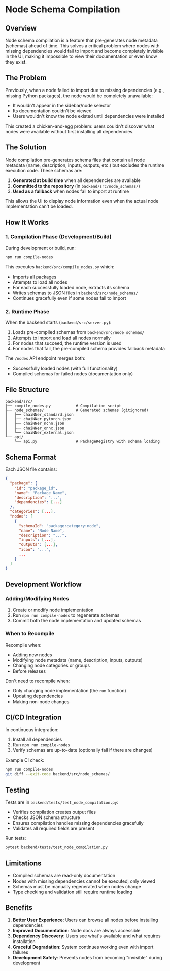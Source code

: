 # Node Schema Compilation

## Overview

Node schema compilation is a feature that pre-generates node metadata (schemas) ahead of time. This solves a critical problem where nodes with missing dependencies would fail to import and become completely invisible in the UI, making it impossible to view their documentation or even know they exist.

## The Problem

Previously, when a node failed to import due to missing dependencies (e.g., missing Python packages), the node would be completely unavailable:
- It wouldn't appear in the sidebar/node selector
- Its documentation couldn't be viewed
- Users wouldn't know the node existed until dependencies were installed

This created a chicken-and-egg problem: users couldn't discover what nodes were available without first installing all dependencies.

## The Solution

Node compilation pre-generates schema files that contain all node metadata (name, description, inputs, outputs, etc.) but excludes the runtime execution code. These schemas are:

1. **Generated at build time** when all dependencies are available
2. **Committed to the repository** (in `backend/src/node_schemas/`)
3. **Used as a fallback** when nodes fail to import at runtime

This allows the UI to display node information even when the actual node implementation can't be loaded.

## How It Works

### 1. Compilation Phase (Development/Build)

During development or build, run:
```bash
npm run compile-nodes
```

This executes `backend/src/compile_nodes.py` which:
- Imports all packages
- Attempts to load all nodes
- For each successfully loaded node, extracts its schema
- Writes schemas to JSON files in `backend/src/node_schemas/`
- Continues gracefully even if some nodes fail to import

### 2. Runtime Phase

When the backend starts (`backend/src/server.py`):
1. Loads pre-compiled schemas from `backend/src/node_schemas/`
2. Attempts to import and load all nodes normally
3. For nodes that succeed, the runtime version is used
4. For nodes that fail, the pre-compiled schema provides fallback metadata

The `/nodes` API endpoint merges both:
- Successfully loaded nodes (with full functionality)
- Compiled schemas for failed nodes (documentation only)

## File Structure

```
backend/src/
├── compile_nodes.py           # Compilation script
├── node_schemas/              # Generated schemas (gitignored)
│   ├── chaiNNer_standard.json
│   ├── chaiNNer_pytorch.json
│   ├── chaiNNer_ncnn.json
│   ├── chaiNNer_onnx.json
│   └── chaiNNer_external.json
└── api/
    └── api.py                 # PackageRegistry with schema loading
```

## Schema Format

Each JSON file contains:
```json
{
  "package": {
    "id": "package_id",
    "name": "Package Name",
    "description": "...",
    "dependencies": [...]
  },
  "categories": [...],
  "nodes": [
    {
      "schemaId": "package:category:node",
      "name": "Node Name",
      "description": "...",
      "inputs": [...],
      "outputs": [...],
      "icon": "...",
      ...
    }
  ]
}
```

## Development Workflow

### Adding/Modifying Nodes

1. Create or modify node implementation
2. Run `npm run compile-nodes` to regenerate schemas
3. Commit both the node implementation and updated schemas

### When to Recompile

Recompile when:
- Adding new nodes
- Modifying node metadata (name, description, inputs, outputs)
- Changing node categories or groups
- Before releases

Don't need to recompile when:
- Only changing node implementation (the `run` function)
- Updating dependencies
- Making non-node changes

## CI/CD Integration

In continuous integration:
1. Install all dependencies
2. Run `npm run compile-nodes`
3. Verify schemas are up-to-date (optionally fail if there are changes)

Example CI check:
```bash
npm run compile-nodes
git diff --exit-code backend/src/node_schemas/
```

## Testing

Tests are in `backend/tests/test_node_compilation.py`:
- Verifies compilation creates output files
- Checks JSON schema structure
- Ensures compilation handles missing dependencies gracefully
- Validates all required fields are present

Run tests:
```bash
pytest backend/tests/test_node_compilation.py
```

## Limitations

- Compiled schemas are read-only documentation
- Nodes with missing dependencies cannot be executed, only viewed
- Schemas must be manually regenerated when nodes change
- Type checking and validation still require runtime loading

## Benefits

1. **Better User Experience**: Users can browse all nodes before installing dependencies
2. **Improved Documentation**: Node docs are always accessible
3. **Dependency Discovery**: Users see what's available and what requires installation
4. **Graceful Degradation**: System continues working even with import failures
5. **Development Safety**: Prevents nodes from becoming "invisible" during development
